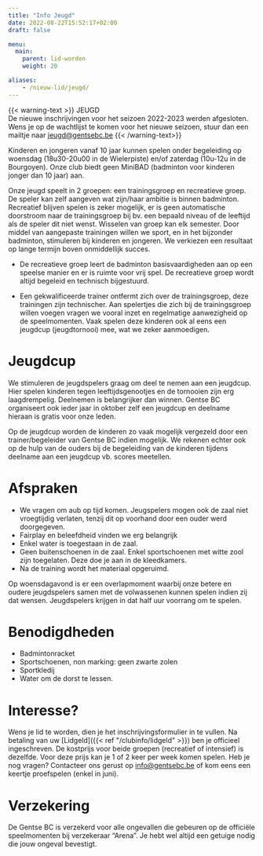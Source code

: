 ```yaml
---
title: "Info Jeugd"
date: 2022-08-22T15:52:17+02:00
draft: false

menu:
  main:
    parent: lid-worden
    weight: 20

aliases:
    - /nieuw-lid/jeugd/      
---
```

{{< warning-text >}}
JEUGD <br />
De nieuwe inschrijvingen voor het seizoen 2022-2023 werden afgesloten. Wens je op de wachtlijst te komen voor het nieuwe seizoen, stuur dan een mailtje naar jeugd@gentsebc.be 
{{< /warning-text>}}


Kinderen en jongeren vanaf 10 jaar kunnen spelen onder begeleiding op woensdag (18u30-20u00 in de Wielerpiste) en/of zaterdag (10u-12u in de Bourgoyen).
Onze club biedt geen MiniBAD (badminton voor kinderen jonger dan 10 jaar) aan.

Onze jeugd speelt in 2 groepen: een trainingsgroep en recreatieve groep. De speler kan zelf aangeven wat zijn/haar ambitie is binnen badminton. Recreatief blijven spelen is zeker mogelijk, er is geen automatische doorstroom naar de trainingsgroep bij bv. een bepaald niveau of de leeftijd als de speler dit niet wenst. Wisselen van groep kan elk semester. Door middel van aangepaste trainingen willen we sport, en in het bijzonder badminton, stimuleren bij kinderen en jongeren. We verkiezen een resultaat op lange termijn boven onmiddellijk succes.

* De recreatieve groep leert de badminton basisvaardigheden aan op een speelse manier en er is ruimte voor vrij spel. De recreatieve groep wordt altijd begeleid en technisch bijgestuurd.

* Een gekwalificeerde trainer ontfermt zich over de trainingsgroep, deze trainingen zijn technischer. Aan spelertjes die zich bij de trainingsgroep willen voegen vragen we vooral inzet en regelmatige aanwezigheid op de speelmomenten. Vaak spelen deze kinderen ook al eens een jeugdcup (jeugdtornooi) mee, wat we zeker aanmoedigen.

# Jeugdcup

We stimuleren de jeugdspelers graag om deel te nemen aan een jeugdcup. Hier spelen kinderen tegen leeftijdsgenootjes en de tornooien zijn erg laagdrempelig. Deelnemen is belangrijker dan winnen. Gentse BC organiseert ook ieder jaar in oktober zelf een jeugdcup en deelname hieraan is gratis voor onze leden.

Op de jeugdcup worden de kinderen zo vaak mogelijk vergezeld door een trainer/begeleider van Gentse BC indien mogelijk. We rekenen echter ook op de hulp van de ouders bij de begeleiding van de kinderen tijdens deelname aan een jeugdcup vb. scores meetellen.

# Afspraken

* We vragen om aub op tijd komen. Jeugspelers mogen ook de zaal niet vroegtijdig verlaten, tenzij dit op voorhand door een ouder werd doorgegeven.
* Fairplay en beleefdheid vinden we erg belangrijk
* Enkel water is toegestaan in de zaal.
* Geen buitenschoenen in de zaal. Enkel sportschoenen met witte zool zijn toegelaten. Deze doe je aan in de kleedkamers.
* Na de training wordt het materiaal opgeruimd.

Op woensdagavond is er een overlapmoment waarbij onze betere en oudere jeugdspelers samen met de volwassenen kunnen spelen indien zij dat wensen. Jeugdspelers krijgen in dat half uur voorrang om te spelen.

# Benodigdheden

* Badmintonracket
*  Sportschoenen, non marking: geen zwarte zolen
*  Sportkledij
*  Water om de dorst te lessen.

# Interesse?

Wens je lid te worden, dien je het inschrijvingsformulier in te vullen. Na betaling van uw [Lidgeld]({{< ref "/clubinfo/lidgeld" >}}) ben je officieel ingeschreven.  De kostprijs voor beide groepen (recreatief of intensief) is dezelfde. Voor deze prijs kan je 1 of 2 keer per week komen spelen.
Heb je nog vragen? Contacteer ons gerust op info@gentsebc.be of kom eens een keertje proefspelen (enkel in juni).


# Verzekering

De Gentse BC is verzekerd voor alle ongevallen die gebeuren op de officiële speelmomenten bij verzekeraar “Arena”. Je hebt wel altijd een getuige nodig die jouw ongeval bevestigt.